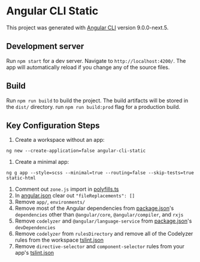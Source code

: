# Angular CLI Static

This project was generated with [Angular CLI](https://github.com/angular/angular-cli) version 9.0.0-next.5.

## Development server

Run `npm start` for a dev server. 
Navigate to `http://localhost:4200/`. 
The app will automatically reload if you change any of the source files.

## Build

Run `npm run build` to build the project. 
The build artifacts will be stored in the `dist/` directory. 
run `npm run build:prod` flag for a production build.

## Key Configuration Steps

1. Create a workspace without an app:
```shell script
ng new --create-application=false angular-cli-static
```
1. Create a minimal app:
```shell script
ng g app --style=scss --minimal=true --routing=false --skip-tests=true static-html
```
1. Comment out `zone.js` import in [polyfills.ts](polyfills.ts)
1. In [angular.json](angular.json) clear out `"fileReplacements": []`
1. Remove `app/`, `environments/`
1. Remove most of the Angular dependencies from [package.json](package.json)'s `dependencies`
    other than `@angular/core`, `@angular/compiler`, and `rxjs`
1. Remove `codelyzer` and `@angular/language-service` from [package.json](package.json)'s `devDependencies`
1. Remove `codelyzer` from `rulesDirectory` and remove all of the Codelyzer rules from
    the workspace [tslint.json](tslint.json)
1. Remove `directive-selector` and `component-selector` rules
    from your app's [tslint.json](projects/static-html/tslint.json)
